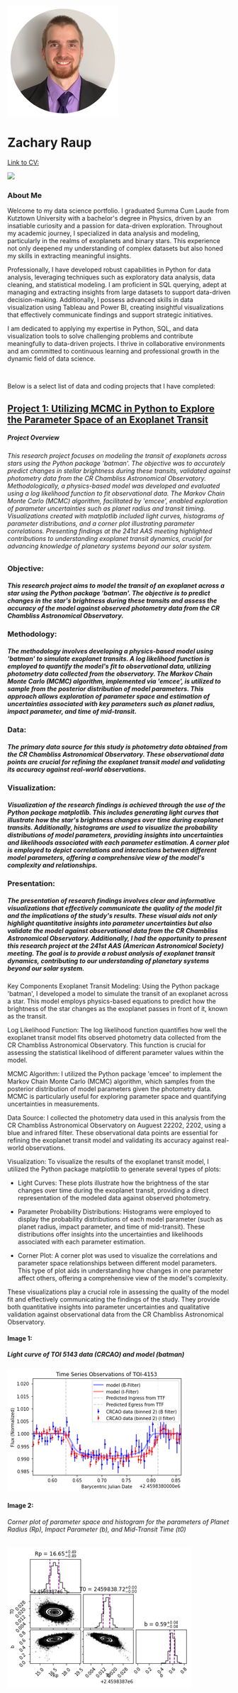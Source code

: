  ![](port_circ.png)
# Zachary Raup

[Link to CV:](CV_Raup_Z.pdf)

<a href = "https://www.linkedin.com/in/zachary-raup-6280a3265"><img src="https://img.shields.io/badge/-LinkedIn-0072b1?&style=for-the-badge&logo=linkedin&logoColor=white" /></a>

### About Me
Welcome to my data science portfolio. I graduated Summa Cum Laude from Kutztown University with a bachelor's degree in Physics, driven by an insatiable curiosity and a passion for data-driven exploration. Throughout my academic journey, I specialized in data analysis and modeling, particularly in the realms of exoplanets and binary stars. This experience not only deepened my understanding of complex datasets but also honed my skills in extracting meaningful insights.

Professionally, I have developed robust capabilities in Python for data analysis, leveraging techniques such as exploratory data analysis, data cleaning, and statistical modeling. I am proficient in SQL querying, adept at managing and extracting insights from large datasets to support data-driven decision-making. Additionally, I possess advanced skills in data visualization using Tableau and Power BI, creating insightful visualizations that effectively communicate findings and support strategic initiatives.

I am dedicated to applying my expertise in Python, SQL, and data visualization tools to solve challenging problems and contribute meaningfully to data-driven projects. I thrive in collaborative environments and am committed to continuous learning and professional growth in the dynamic field of data science.

&nbsp;  

Below is a select list of data and coding projects that I have completed:

## [Project 1: Utilizing MCMC in Python to Explore the Parameter Space of an Exoplanet Transit](TOI4153_port.ipynb)

##### Project Overview
###### This research project focuses on modeling the transit of exoplanets across stars using the Python package 'batman'. The objective was to accurately predict changes in stellar brightness during these transits, validated against photometry data from the CR Chambliss Astronomical Observatory. Methodologically, a physics-based model was developed and evaluated using a log likelihood function to fit observational data. The Markov Chain Monte Carlo (MCMC) algorithm, facilitated by 'emcee', enabled exploration of parameter uncertainties such as planet radius and transit timing. Visualizations created with matplotlib included light curves, histograms of parameter distributions, and a corner plot illustrating parameter correlations. Presenting findings at the 241st AAS meeting highlighted contributions to understanding exoplanet transit dynamics, crucial for advancing knowledge of planetary systems beyond our solar system.



### Objective: 
##### This research project aims to model the transit of an exoplanet across a star using the Python package 'batman'. The objective is to predict changes in the star's brightness during these transits and assess the accuracy of the model against observed photometry data from the CR Chambliss Astronomical Observatory.

### Methodology:
##### The methodology involves developing a physics-based model using 'batman' to simulate exoplanet transits. A log likelihood function is employed to quantify the model's fit to observational data, utilizing photometry data collected from the observatory. The Markov Chain Monte Carlo (MCMC) algorithm, implemented via 'emcee', is utilized to sample from the posterior distribution of model parameters. This approach allows exploration of parameter space and estimation of uncertainties associated with key parameters such as planet radius, impact parameter, and time of mid-transit.

### Data: 
##### The primary data source for this study is photometry data obtained from the CR Chambliss Astronomical Observatory. These observational data points are crucial for refining the exoplanet transit model and validating its accuracy against real-world observations.

### Visualization: 
##### Visualization of the research findings is achieved through the use of the Python package matplotlib. This includes generating light curves that illustrate how the star's brightness changes over time during exoplanet transits. Additionally, histograms are used to visualize the probability distributions of model parameters, providing insights into uncertainties and likelihoods associated with each parameter estimation. A corner plot is employed to depict correlations and interactions between different model parameters, offering a comprehensive view of the model's complexity and relationships.

### Presentation: 
##### The presentation of research findings involves clear and informative visualizations that effectively communicate the quality of the model fit and the implications of the study's results. These visual aids not only highlight quantitative insights into parameter uncertainties but also validate the model against observational data from the CR Chambliss Astronomical Observatory. Additionally, I had the opportunity to present this research project at the 241st AAS (American Astronomical Society) meeting. The goal is to provide a robust analysis of exoplanet transit dynamics, contributing to our understanding of planetary systems beyond our solar system.

Key Components
Exoplanet Transit Modeling:
Using the Python package 'batman', I developed a model to simulate the transit of an exoplanet across a star. This model employs physics-based equations to predict how the brightness of the star changes as the exoplanet passes in front of it, known as the transit.

Log Likelihood Function:
The log likelihood function quantifies how well the exoplanet transit model fits observed photometry data collected from the CR Chambliss Astronomical Observatory. This function is crucial for assessing the statistical likelihood of different parameter values within the model.

MCMC Algorithm:
I utilized the Python package 'emcee' to implement the Markov Chain Monte Carlo (MCMC) algorithm, which samples from the posterior distribution of model parameters given the photometry data. MCMC is particularly useful for exploring parameter space and quantifying uncertainties in measurements.

Data Source:
I collected the photometry data used in this analysis from the CR Chambliss Astronomical Observatory on Auguest 22202, 2202, using a blue and infrared filter. These observational data points are essential for refining the exoplanet transit model and validating its accuracy against real-world observations.

Visualization:
To visualize the results of the exoplanet transit model, I utilized the Python package matplotlib to generate several types of plots:

- Light Curves: These plots illustrate how the brightness of the star changes over time during the exoplanet transit, providing a direct representation of the modeled data against observed photometry.

- Parameter Probability Distributions: Histograms were employed to display the probability distributions of each model parameter (such as planet radius, impact parameter, and time of mid-transit). These distributions offer insights into the uncertainties and likelihoods associated with each parameter estimation.

- Corner Plot: A corner plot was used to visualize the correlations and parameter space relationships between different model parameters. This type of plot aids in understanding how changes in one parameter affect others, offering a comprehensive view of the model's complexity.

These visualizations play a crucial role in assessing the quality of the model fit and effectively communicating the findings of the study. They provide both quantitative insights into parameter uncertainties and qualitative validation against observational data from the CR Chambliss Astronomical Observatory.



#### Image 1:
##### Light curve of TOI 5143 data (CRCAO) and model (batman)
 ![](lightkurve.png)

#### Image 2:
###### Corner plot of parameter space and histogram for the parameters of Planet Radius (Rp), Impact Parameter (b), and Mid-Transit Time (t0)
 ![](cornerplot.png)  

